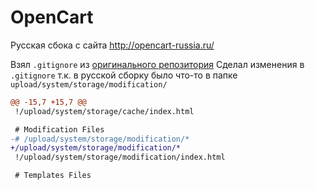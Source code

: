 # OpenCart

Русская сбока с сайта http://opencart-russia.ru/

Взял `.gitignore` из [оригинального репозитория][opencart] Сделал изменения в `.gitignore` т.к. в русской сборку было что-то в папке `upload/system/storage/modification/`

```diff
@@ -15,7 +15,7 @@
 !/upload/system/storage/cache/index.html

 # Modification Files
-# /upload/system/storage/modification/*
+/upload/system/storage/modification/*
 !/upload/system/storage/modification/index.html

 # Templates Files
 ```

 [opencart]: https://github.com/opencart/opencart